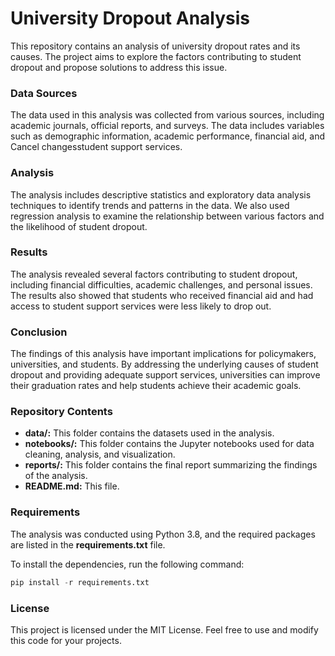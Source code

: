 # **University Dropout Analysis**
This repository contains an analysis of university dropout rates and its causes. The project aims to explore the factors contributing to student dropout and propose solutions to address this issue.

### **Data Sources**
The data used in this analysis was collected from various sources, including academic journals, official reports, and surveys. The data includes variables such as demographic information, academic performance, financial aid, and Cancel changesstudent support services.

### **Analysis**
The analysis includes descriptive statistics and exploratory data analysis techniques to identify trends and patterns in the data. We also used regression analysis to examine the relationship between various factors and the likelihood of student dropout.

### **Results**
The analysis revealed several factors contributing to student dropout, including financial difficulties, academic challenges, and personal issues. The results also showed that students who received financial aid and had access to student support services were less likely to drop out.

### **Conclusion**
The findings of this analysis have important implications for policymakers, universities, and students. By addressing the underlying causes of student dropout and providing adequate support services, universities can improve their graduation rates and help students achieve their academic goals.

### **Repository Contents**
- **data/:** This folder contains the datasets used in the analysis.
- **notebooks/:** This folder contains the Jupyter notebooks used for data cleaning, analysis, and visualization.
- **reports/:** This folder contains the final report summarizing the findings of the analysis.
- **README.md:** This file.

### **Requirements**
The analysis was conducted using Python 3.8, and the required packages are listed in the **requirements.txt** file.

To install the dependencies, run the following command:

```python
pip install -r requirements.txt
```

### **License**
This project is licensed under the MIT License. Feel free to use and modify this code for your projects.
